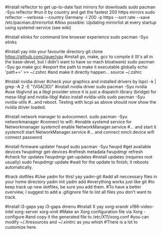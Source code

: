 #Install reflector to get up-to-date fast mirrors for downloads
sudo pacman -Syu reflector
#run it by country and get the fastest 200  https mirrors
sudo reflector --verbose --country Germany -l 200 -p https --sort rate --save /etc/pacman.d/mirrorlist
#Also possible: Updating mirrorlist at every startup using systemd-service (see wiki)

#Install elinks for command line browser experience 
sudo pacman -Syu elinks

#Install yay into your favourite directory
git clone https://github.com/Jguer/yay
#install go, make, gcc to compile it (It's all in the base-devel, but I didn't want to have so mach bloatware)
sudo pacman -Syu go make gcc
#export the path to make it executable globally
echo 'path+=<Path-to-your-executable>' >> ~/.zshrc
#and make it directly happen...
source ~/.zshrc

#Install nvidia driver
#check your graphics and installed drivers by
lspci -k | grep -A 2 -E "(VGA|3D)"
#install nvidia driver
sudo pacman -Syu nvidia
#use libglvnd as a libgl provider since it is just a dispatch library (bridge) for mesa-libgl and nvidia-libgl
#also install nvidia-utils
sudo pacman -Syu nvidia-utils
#...and reboot. Testing with lscpi as above should now show the nvidia driver loaded.

#Install network manager to autoconnect.
sudo pacman -Syu networkmanager
#connect to wifi:
#enable systemd service for Networkmanager
systemctl enable NetworkManager.service
#... and start it
systemctl start NetworkManager.service
#... and connect
nmcli device wifi connect <SSID> password <PASSWORD>

#install firmware updater fwupd
sudo pacman -Syu fwupd
#get available devices
fwupdmgr get-devices
#refresh metadata
fwupdmgr refresh
#check for updates
fwupdmgr get-updates
#install updates (requires root usually)
sudo fwupdmgr update
#wait for the update to finish; it reboots automatically.


#track dotfiles
#Use yadm for this!
yay yadm-git
#add all neccessary files in your home directory
yadm init
yadm add <dotfiles-to-keep-track-of>
#everything works just like git
#to keep track up new dotfiles, be sure you add them.
#To have a better overview, I suggest to add a .gitignore file to list all files you don't want to track.


#Install i3-gaps
yay i3-gaps dmenu
#Install X
yay xorg-xrandr xf86-video-intel xorg-server xorg-xinit
#Make an Xorg configuration file via
Xorg -configure
#and copy it the generated file to /etc/X11/xorg.conf
#you can modify ~/.Xresources and ~/.xinitrc as you whish
#There is a lot to customize here.






